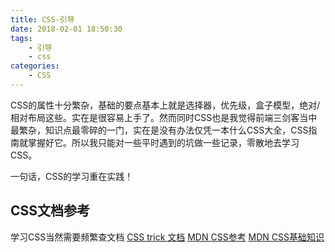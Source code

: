 ```yaml
---
title: CSS-引导
date: 2018-02-01 18:50:30
tags:
    - 引导
    - css
categories:
    - CSS
---
```


CSS的属性十分繁杂，基础的要点基本上就是选择器，优先级，盒子模型，绝对/相对布局这些。实在是很容易上手了。然而同时CSS也是我觉得前端三剑客当中最繁杂，知识点最零碎的一门，实在是没有办法仅凭一本什么CSS大全，CSS指南就掌握好它。所以我只能对一些平时遇到的坑做一些记录，零散地去学习CSS。

<!--more-->

一句话，CSS的学习重在实践！

## CSS文档参考
学习CSS当然需要频繁查文档
[CSS trick 文档](https://css-tricks.com/almanac/)
[MDN CSS参考](https://developer.mozilla.org/zh-CN/docs/Web/CSS/Reference)
[MDN CSS基础知识](https://developer.mozilla.org/zh-CN/docs/Learn/CSS)